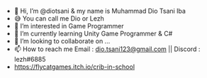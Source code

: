 - 👋 Hi, I’m @diotsani & my name is Muhammad Dio Tsani Iba
- 😅 You can call me Dio or Lezh
- 👀 I’m interested in Game Programmer
- 🌱 I’m currently learning Unity Game Programmer & C#
- 💞️ I’m looking to collaborate on ...
- 📫 How to reach me Email : dio.tsani123@gmail.com || Discord : lezh#6885
- https://flycatgames.itch.io/crib-in-school

<!---
diotsani/diotsani is a ✨ special ✨ repository because its `README.md` (this file) appears on your GitHub profile.
You can click the Preview link to take a look at your changes.
--->
